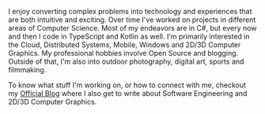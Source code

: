 I enjoy converting complex problems into technology and experiences that are both intuitive and exciting. Over time I've worked on projects in different areas of Computer Science. Most of my endeavors are in C#, but every now and then I code in TypeScript and Kotlin as well. I'm primarily interested in the Cloud, Distributed Systems, Mobile, Windows and 2D/3D Computer Graphics. My professional hobbies involve Open Source and blogging. Outside of that, I'm also into outdoor photography, digital art, sports and filmmaking.

To know what stuff I'm working on, or how to connect with me, checkout my <a href="https://ronnielutaro.github.io/portfolio/" target="_blank">Official Blog</a> where I also get to write about Software Engineering and 2D/3D Computer Graphics.
